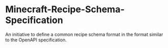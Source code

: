 # Minecraft-Recipe-Schema-Specification
An initiative to define a common recipe schema format in the format similar to the OpenAPI specification.
